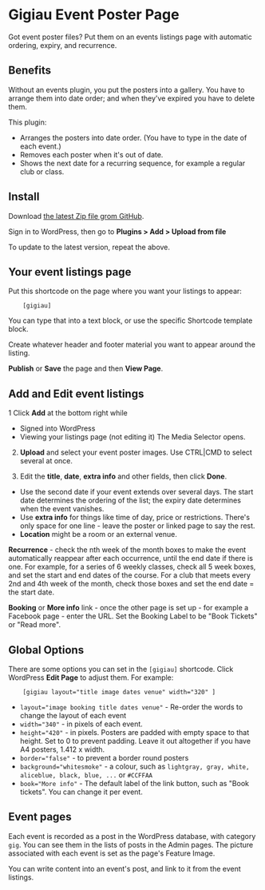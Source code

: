 # Gigiau Event Poster Page
Got event poster files? Put them on an events listings page with automatic ordering, expiry, and recurrence.

## Benefits

Without an events plugin, you put the posters into a gallery. You have to arrange them into date order; and when they've expired you have to delete them.

This plugin:
* Arranges the posters into date order. (You have to type in the date of each event.)
* Removes each poster when it's out of date.
* Shows the next date for a recurring sequence, for example a regular club or class.

## Install
Download [the latest Zip file grom GitHub](https://github.com/alancameronwills/gigwp/archive/refs/heads/main.zip).

Sign in to WordPress, then go to **Plugins > Add > Upload from file**

To update to the latest version, repeat the above.

## Your event listings page

Put this shortcode on the page where you want your listings to appear:
```
    [gigiau]
```
You can type that into a text block, or use the specific Shortcode template block.

Create whatever header and footer material you want to appear around the listing.

**Publish** or **Save** the page and then **View Page**.


## Add and Edit event listings

1 Click **Add** at the bottom right while
  - Signed into WordPress
  - Viewing your listings page (not editing it)
  The Media Selector opens.

2. **Upload** and select your event poster images. Use CTRL|CMD to select several at once.

3. Edit the **title**, **date**, **extra info** and other fields, then click **Done**.

- Use the second date if your event extends over several days. The start date determines the ordering of the list; the expiry date determines when the event vanishes.
- Use **extra info** for things like time of day, price or restrictions. There's only space for one line - leave the poster or linked page to say the rest.
- **Location** might be a room or an external venue.

**Recurrence** - check the nth week of the month boxes to make the event automatically reappear after each occurrence, until the end date if there is one. For example, for a series of 6 weekly classes, check all 5 week boxes, and set the start and end dates of the course. For a club that meets every 2nd and 4th week of the month, check those boxes and set the end date = the start date.

**Booking** or **More info** link - once the other page is set up - for example a Facebook page - enter the URL. 
Set the Booking Label to be "Book Tickets" or "Read more".



## Global Options

There are some options you can set in the `[gigiau]` shortcode. Click WordPress **Edit Page** to adjust them. For example:
```
    [gigiau layout="title image dates venue" width="320" ]
```

* `layout="image booking title dates venue"` - Re-order the words to change the layout of each event
* `width="340"` - in pixels of each event.
* `height="420"` - in pixels. Posters are padded with empty space to that height. Set to 0 to prevent padding. Leave it out altogether if you have A4 posters, 1.412 x width.
* `border="false"` - to prevent a border round posters
* `background="whitesmoke"` - a colour, such as `lightgray, gray, white, aliceblue, black, blue, ...` or `#CCFFAA`
* `book="More info"` - The default label of the link button, such as "Book tickets". You can change it per event.

## Event pages

Each event is recorded as a post in the WordPress database, with category `gig`. You can see them in the lists of posts in the Admin pages.
The picture associated with each event is set as the page's Feature Image.

You can write content into an event's post, and link to it from the event listings.
